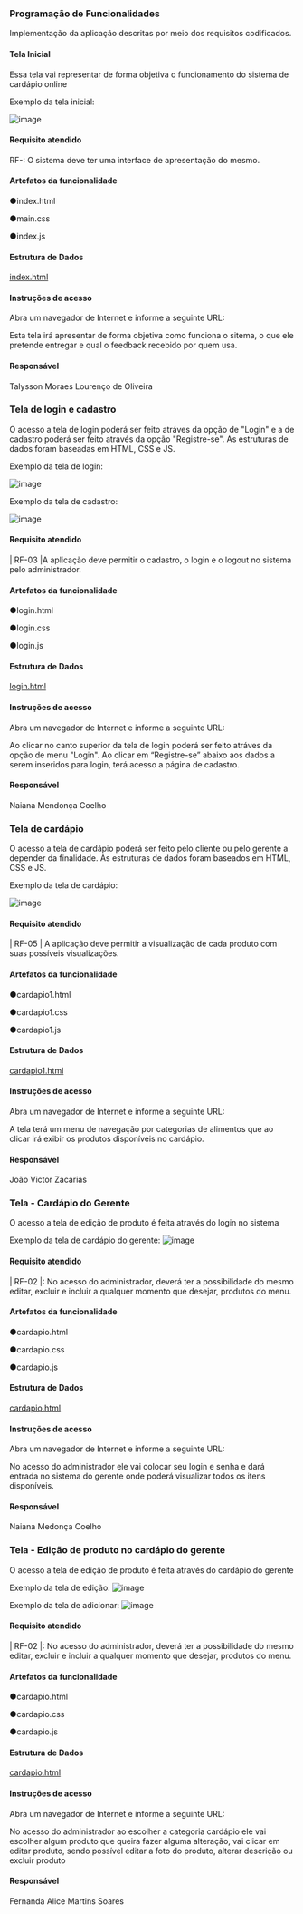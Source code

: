 ### Programação de Funcionalidades

Implementação da aplicação descritas por meio dos requisitos codificados.

#### Tela Inicial

Essa tela vai representar de forma objetiva o funcionamento do sistema de cardápio online

Exemplo da tela inicial:

![image](https://github.com/ICEI-PUC-Minas-PMV-ADS/pmv-ads-2023-2-e1-proj-web-t1-easymenu/assets/127908761/2c9e2cfa-eb1b-4cc6-9462-f2bda62555cd)

#### Requisito atendido

RF-: O sistema deve ter uma interface de apresentação do mesmo.


#### Artefatos da funcionalidade

●index.html

●main.css

●index.js


#### Estrutura de Dados

[index.html](https://github.com/ICEI-PUC-Minas-PMV-ADS/pmv-ads-2023-2-e1-proj-web-t1-easymenu/blob/main/codigo-fonte/Development%20EasyMenu/index.html)


#### Instruções de acesso

Abra um navegador de Internet e informe a seguinte URL: 

Esta tela irá apresentar de forma objetiva como funciona o sitema, o que ele pretende entregar e qual o feedback recebido por quem usa.


#### Responsável
Talysson Moraes Lourenço de Oliveira


### Tela de login e cadastro


O acesso a tela de login poderá ser feito atráves da opção de "Login" e a de cadastro poderá ser feito através da opção "Registre-se". As estruturas de dados foram baseadas em HTML, CSS e JS.

Exemplo da tela de login: 


![image](https://github.com/ICEI-PUC-Minas-PMV-ADS/pmv-ads-2023-2-e1-proj-web-t1-easymenu/assets/144706915/c0c55fc3-8cd4-4ce2-abd8-89ecdc1d55ae)


Exemplo da tela de cadastro: 

![image](https://github.com/ICEI-PUC-Minas-PMV-ADS/pmv-ads-2023-2-e1-proj-web-t1-easymenu/assets/144706915/8045321e-1977-477a-b41c-c34afe8b61ab)


#### Requisito atendido

| RF-03 |A aplicação deve permitir o cadastro, o login e o logout no sistema pelo administrador.

#### Artefatos da funcionalidade

●login.html

●login.css

●login.js


#### Estrutura de Dados

[login.html](https://github.com/ICEI-PUC-Minas-PMV-ADS/pmv-ads-2023-2-e1-proj-web-t1-easymenu/blob/main/codigo-fonte/login/login.css)


#### Instruções de acesso

Abra um navegador de Internet e informe a seguinte URL: 

Ao clicar no canto superior da tela de login poderá ser feito atráves da opção de menu "Login".
Ao clicar em “Registre-se” abaixo aos dados a serem inseridos para login, terá acesso a página de cadastro.


#### Responsável
Naiana Mendonça Coelho

### Tela de cardápio 

O acesso a tela de cardápio poderá ser feito pelo cliente ou pelo gerente a depender da finalidade. As estruturas de dados foram baseados em HTML, CSS e JS.

Exemplo da tela de cardápio:

![image](https://github.com/ICEI-PUC-Minas-PMV-ADS/pmv-ads-2023-2-e1-proj-web-t1-easymenu/assets/144706915/2347dfae-6111-45ee-a973-4a3da967a8a9)

#### Requisito atendido

| RF-05 | A aplicação deve permitir a visualização de cada produto com suas possíveis visualizações.


#### Artefatos da funcionalidade

●cardapio1.html

●cardapio1.css

●cardapio1.js


#### Estrutura de Dados

[cardapio1.html](https://github.com/ICEI-PUC-Minas-PMV-ADS/pmv-ads-2023-2-e1-proj-web-t1-easymenu/blob/main/codigo-fonte/cardapio1/cardapio1.html)


#### Instruções de acesso

Abra um navegador de Internet e informe a seguinte URL: 

A tela terá um menu de navegação por categorias de alimentos que ao clicar irá exibir os produtos disponíveis no cardápio.


#### Responsável
João Victor Zacarias


### Tela - Cardápio do Gerente 

O acesso a tela de edição de produto é feita através do login no sistema 

Exemplo da tela de cardápio do gerente:
![image](https://github.com/ICEI-PUC-Minas-PMV-ADS/pmv-ads-2023-2-e1-proj-web-t1-easymenu/assets/144706915/644ca2d3-dd52-464b-881b-01cf8cc4a792)


#### Requisito atendido

| RF-02 |: No acesso do administrador, deverá ter a possibilidade do mesmo editar, excluir e incluir a qualquer momento que desejar, produtos do menu.

#### Artefatos da funcionalidade

●cardapio.html

●cardapio.css

●cardapio.js

#### Estrutura de Dados

[cardapio.html](https://github.com/ICEI-PUC-Minas-PMV-ADS/pmv-ads-2023-2-e1-proj-web-t1-easymenu/blob/naiana_mendonca/codigo-fonte/cardapio/cardapio.html)


#### Instruções de acesso

Abra um navegador de Internet e informe a seguinte URL:

No acesso do administrador ele vai colocar seu login e senha e dará entrada no sistema do gerente onde poderá visualizar todos os itens disponíveis.

#### Responsável

Naiana Medonça Coelho

### Tela - Edição de produto no cardápio do gerente

O acesso a tela de edição de produto é feita através do cardápio do gerente 

Exemplo da tela de edição:
![image](https://github.com/ICEI-PUC-Minas-PMV-ADS/pmv-ads-2023-2-e1-proj-web-t1-easymenu/assets/144706915/d0d641a4-7c6f-435b-990f-25eedba825c7)

Exemplo da tela de adicionar:
![image](https://github.com/ICEI-PUC-Minas-PMV-ADS/pmv-ads-2023-2-e1-proj-web-t1-easymenu/assets/144706915/fb701436-8508-4004-a2eb-07769fe470a2)


#### Requisito atendido

| RF-02 |: No acesso do administrador, deverá ter a possibilidade do mesmo editar, excluir e incluir a qualquer momento que desejar, produtos do menu.

#### Artefatos da funcionalidade

●cardapio.html

●cardapio.css

●cardapio.js

#### Estrutura de Dados

[cardapio.html](https://github.com/ICEI-PUC-Minas-PMV-ADS/pmv-ads-2023-2-e1-proj-web-t1-easymenu/blob/naiana_mendonca/codigo-fonte/cardapio/cardapio.html)


#### Instruções de acesso

Abra um navegador de Internet e informe a seguinte URL:

No acesso do administrador ao escolher a categoria cardápio ele vai escolher algum produto que queira fazer alguma alteração, vai clicar em editar produto, sendo possível editar a foto do produto, alterar descrição ou excluir produto


#### Responsável

Fernanda Alice Martins Soares

